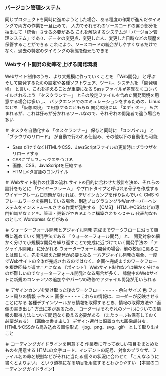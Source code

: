 

### バージョン管理システム 
同じプロジェクトを同時に進めようとした場合、ある程度の作業が進んだタイミングで両方の作業を一旦止めて、 
人力でそれぞれのソースコードの違う部分を抽出して「統合」させる必要がある 
これを解決するシステムが「バージョン管理システム」であり、データの変更点、変更した人、変更した日時などの履歴を保管することができる 
これにより、ソースコードの統合がしやすくなるだけでなく、過去の特定のタイミングの状態を復元もできる 


### Webサイト開発の効率を上げる開発環境
Webサイト制作のうち、より大規模に作っていくことを 「Web開発」 と呼ぶ
そして開発するための設定や各種ソフトウェア、ツール、システムを 「開発環境」 と言い、これを揃えることが重要になる 
 Sass ファイルが差異なくコンパイルされるよう 「タスクランナー」 とその設定ファイルを含めた開発環境を用意する場合は多いし、
バックエンドでのエミュレーションをするための、Linuxなどを 「仮想環境」 で用意することもある
開発環境には 「エディター」 も含まれるが、これは好みが分かれるツールなので、それぞれの開発者で違う場合も多い 


 ＃ タスクを自動化する 「タスクランナー」 
保存と同時に 「コンパイル」 と 「ブラウザのリロード」 が自動で行われる仕組み、その他以下の自動化も可能 
* Sass だけでなくHTMLやCSS、JavaScriptファイルの更新時にブラウザをリロードする
* CSSにプレフィックスをつける
* 画像、CSS、JavaScriptを圧縮する
* HTMLメタ言語のコンパイル


 ＃ Webサイト制作の仕事の流れ
サイトの目的に合わせた設計を決め、それらの設計をもとに 「ワイヤーフレーム」 やプロトタイプと呼ばれる骨子を作成する 
ワイヤーフレームに問題がなければ、デザインカンプを作り込んでいく 
 CMS やフレームワークを採用している場合、別途プログラミングやWenサーバーへシステムをインストルールさせる作業が発生する
	【CMS】
	HTMLやCSSなどの専門知識がなくとも、管理・更新ができるように構築されたシステム
	代表的なものとして Wordpress などがある


 ＃ ウォーターフォール開発とアジャイル開発 
完成までワークフローに沿って順番に進めていく開発手法である 「ウォーターフォール開発」 と、 
開発対象を細かく分けて小規模な開発を繰り返すことで完成に近づけていく開発手法の 「アジャイル開発」 に分かれる 
ウォーターフォール開発の場合、前の校庭に戻ることは難しく、先を見据えた開発が必要となる 
一方アジャイル開発の場合、一度でWebサイトの全体が完成されるのではなく、企画〜完成までのワークフローを複数回繰り返すことになる
	【ポイント】
	Webサイト制作などは細かく分けるのが難しいのでウォーターフォール開発となる場合が多く、
	稼働中のWebサイトに新規のコンテンツの追加ややパーツの改修でアジャイル開発が用いられる


 ＃ デザインカンプを受け取った後のワークフロー 
	 - - - - -
	余白
	サイズ
	色
	フォント周りの情報
	テキスト
	画像
	 - - - - -
これらの情報は、コーダーが反映させることになる 
各種デザインツールから情報を取得するとき、情報の取得方法や "画像の書き出し" 方法に差があるため、
コーダーはそれぞれのツールについての情報の取得方法について問題なく扱える必要がある 	（またツールも保有しておく必要がある）
	【画像の書き出し】
	デザイン還付に配置された画像部分を、HTMLやCSSから読み込める画像形式 （jpg、png、svg、gif） として取り出すこと


 ＃ コーディングガイドラインを用意する 
作業者に守って欲しい項目をまとめたものを用意する 
HTMLの文字コード、インデントの記号、対象のブラウザ、ファイル名の命名規則などがそれに当たる
個々の状況に合わせて 「こんなふうに書くとよりよい」 という道標になる項目を用意するとわかりやすい
	【本書のコーディングガイドライン】



